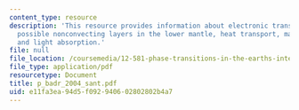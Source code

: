 ```yaml
---
content_type: resource
description: 'This resource provides information about electronic transitions in perovskite:
  possible nonconvecting layers in the lower mantle, heat transport, mantle composition
  and light absorption.'
file: null
file_location: /coursemedia/12-581-phase-transitions-in-the-earths-interior-spring-2005/e11fa3ea94d5f092940602802802b4a7_p_badr_2004_sant.pdf
file_type: application/pdf
resourcetype: Document
title: p_badr_2004_sant.pdf
uid: e11fa3ea-94d5-f092-9406-02802802b4a7
---
```

